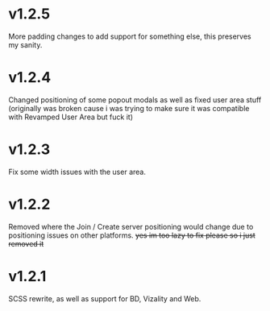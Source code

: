 # v1.2.5
More padding changes to add support for something else, this preserves my sanity.

# v1.2.4
Changed positioning of some popout modals as well as fixed user area stuff (originally was broken cause i was trying to make sure it was compatible with Revamped User Area but fuck it)

# v1.2.3
Fix some width issues with the user area.

# v1.2.2
Removed where the Join / Create server positioning would change due to positioning issues on other platforms. ~~yes im too lazy to fix please so i just removed it~~

# v1.2.1
SCSS rewrite, as well as support for BD, Vizality and Web.